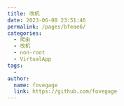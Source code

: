```yaml
---
title: 改机
date: 2023-06-08 23:51:46
permalink: /pages/bfeae6/
categories:
  - 爬虫
  - 改机
  - non-root
  - VirtualApp
tags:
  - 
author: 
  name: fovegage
  link: https://github.com/fovegage
---
```

